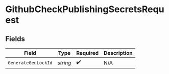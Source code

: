 # GithubCheckPublishingSecretsRequest


## Fields

| Field               | Type                | Required            | Description         |
| ------------------- | ------------------- | ------------------- | ------------------- |
| `GenerateGenLockId` | *string*            | :heavy_check_mark:  | N/A                 |